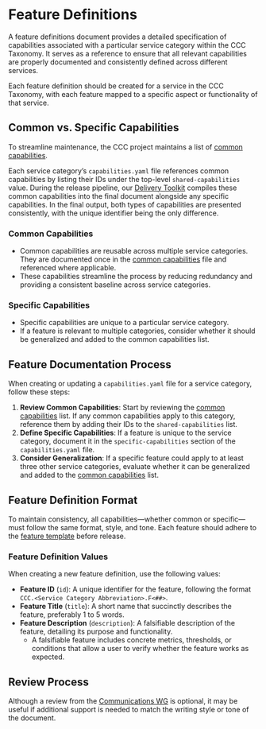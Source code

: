 # Feature Definitions

A feature definitions document provides a detailed specification of capabilities associated with a particular service category within the CCC Taxonomy. It serves as a reference to ensure that all relevant capabilities are properly documented and consistently defined across different services.

Each feature definition should be created for a service in the CCC Taxonomy, with each feature mapped to a specific aspect or functionality of that service.

## Common vs. Specific Capabilities

To streamline maintenance, the CCC project maintains a list of [common capabilities].

Each service category’s `capabilities.yaml` file references common capabilities by listing their IDs under the top-level `shared-capabilities` value. During the release pipeline, our [Delivery Toolkit] compiles these common capabilities into the final document alongside any specific capabilities. In the final output, both types of capabilities are presented consistently, with the unique identifier being the only difference.

### Common Capabilities

- Common capabilities are reusable across multiple service categories. They are documented once in the [common capabilities] file and referenced where applicable.
- These capabilities streamline the process by reducing redundancy and providing a consistent baseline across service categories.

### Specific Capabilities

- Specific capabilities are unique to a particular service category.
- If a feature is relevant to multiple categories, consider whether it should be generalized and added to the common capabilities list.

## Feature Documentation Process

When creating or updating a `capabilities.yaml` file for a service category, follow these steps:

1. **Review Common Capabilities**: Start by reviewing the [common capabilities] list. If any common capabilities apply to this category, reference them by adding their IDs to the `shared-capabilities` list.
2. **Define Specific Capabilities**: If a feature is unique to the service category, document it in the `specific-capabilities` section of the `capabilities.yaml` file.
3. **Consider Generalization**: If a specific feature could apply to at least three other service categories, evaluate whether it can be generalized and added to the [common capabilities] list.

## Feature Definition Format

To maintain consistency, all capabilities—whether common or specific—must follow the same format, style, and tone. Each feature should adhere to the [feature template](../../resources/templates/capabilities.yaml) before release.

### Feature Definition Values

When creating a new feature definition, use the following values:

- **Feature ID** (`id`): A unique identifier for the feature, following the format `CCC.<Service Category Abbreviation>.F<##>`.
- **Feature Title** (`title`): A short name that succinctly describes the feature, preferably 1 to 5 words.
- **Feature Description** (`description`): A falsifiable description of the feature, detailing its purpose and functionality.
  - A falsifiable feature includes concrete metrics, thresholds, or conditions that allow a user to verify whether the feature works as expected.

## Review Process

Although a review from the [Communications WG] is optional, it may be useful if additional support is needed to match the writing style or tone of the document.

[common capabilities]: /services/shared-capabilities.yaml
[Communications WG]: ../../governance/working-groups/communications/charter.md
[Delivery Toolkit]: /delivery-toolkit
